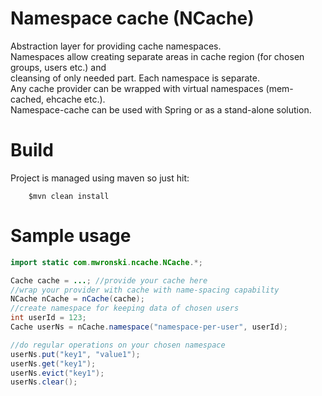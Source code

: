Namespace cache (NCache)
====

Abstraction layer for providing cache namespaces. <br/>
Namespaces allow creating separate areas in cache region (for chosen groups, users etc.) and <br/>
cleansing of only needed part. Each namespace is separate. <br/>
Any cache provider can be wrapped with virtual namespaces (mem-cached, ehcache etc.).  <br/>
Namespace-cache can be used with Spring or as a stand-alone solution.  <br/>

# Build

Project is managed using maven so just hit:

```
    $mvn clean install
```

# Sample usage

```java
import static com.mwronski.ncache.NCache.*;

Cache cache = ...; //provide your cache here
//wrap your provider with cache with name-spacing capability
NCache nCache = nCache(cache);
//create namespace for keeping data of chosen users
int userId = 123;
Cache userNs = nCache.namespace("namespace-per-user", userId);

//do regular operations on your chosen namespace
userNs.put("key1", "value1");
userNs.get("key1");
userNs.evict("key1");
userNs.clear();

```
